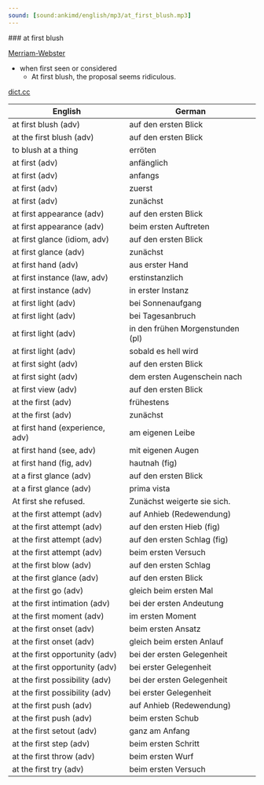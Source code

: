 ```yaml
---
sound: [sound:ankimd/english/mp3/at_first_blush.mp3]
---
```


\### at first blush

[Merriam-Webster](https://www.merriam-webster.com/dictionary/at+first+blush)

- when first seen or considered
    - At first blush, the proposal seems ridiculous.

[dict.cc](https://www.dict.cc/at+first+blush)

| English        | German       |
| -------------- | ------------ |
| at first blush (adv) | auf den ersten Blick |
| at the first blush (adv) | auf den ersten Blick |
| to blush at a thing | erröten |
| at first (adv) | anfänglich |
| at first (adv) | anfangs |
| at first (adv) | zuerst |
| at first (adv) | zunächst |
| at first appearance (adv) | auf den ersten Blick |
| at first appearance (adv) | beim ersten Auftreten |
| at first glance (idiom, adv) | auf den ersten Blick |
| at first glance (adv) | zunächst |
| at first hand (adv) | aus erster Hand |
| at first instance (law, adv) | erstinstanzlich |
| at first instance (adv) | in erster Instanz |
| at first light (adv) | bei Sonnenaufgang |
| at first light (adv) | bei Tagesanbruch |
| at first light (adv) | in den frühen Morgenstunden (pl) |
| at first light (adv) | sobald es hell wird |
| at first sight (adv) | auf den ersten Blick |
| at first sight (adv) | dem ersten Augenschein nach |
| at first view (adv) | auf den ersten Blick |
| at the first (adv) | frühestens |
| at the first (adv) | zunächst |
| at first hand (experience, adv) | am eigenen Leibe |
| at first hand (see, adv) | mit eigenen Augen |
| at first hand (fig, adv) | hautnah (fig) |
| at a first glance (adv) | auf den ersten Blick |
| at a first glance (adv) | prima vista |
| At first she refused. | Zunächst weigerte sie sich. |
| at the first attempt (adv) | auf Anhieb (Redewendung) |
| at the first attempt (adv) | auf den ersten Hieb (fig) |
| at the first attempt (adv) | auf den ersten Schlag (fig) |
| at the first attempt (adv) | beim ersten Versuch |
| at the first blow (adv) | auf den ersten Schlag |
| at the first glance (adv) | auf den ersten Blick |
| at the first go (adv) | gleich beim ersten Mal |
| at the first intimation (adv) | bei der ersten Andeutung |
| at the first moment (adv) | im ersten Moment |
| at the first onset (adv) | beim ersten Ansatz |
| at the first onset (adv) | gleich beim ersten Anlauf |
| at the first opportunity (adv) | bei der ersten Gelegenheit |
| at the first opportunity (adv) | bei erster Gelegenheit |
| at the first possibility (adv) | bei der ersten Gelegenheit |
| at the first possibility (adv) | bei erster Gelegenheit |
| at the first push (adv) | auf Anhieb (Redewendung) |
| at the first push (adv) | beim ersten Schub |
| at the first setout (adv) | ganz am Anfang |
| at the first step (adv) | beim ersten Schritt |
| at the first throw (adv) | beim ersten Wurf |
| at the first try (adv) | beim ersten Versuch |
